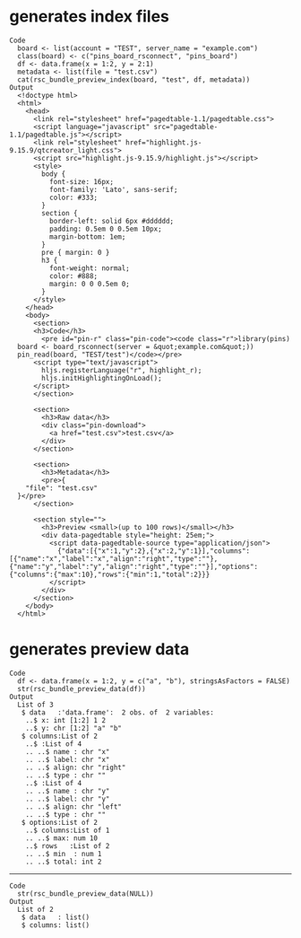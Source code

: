 # generates index files

    Code
      board <- list(account = "TEST", server_name = "example.com")
      class(board) <- c("pins_board_rsconnect", "pins_board")
      df <- data.frame(x = 1:2, y = 2:1)
      metadata <- list(file = "test.csv")
      cat(rsc_bundle_preview_index(board, "test", df, metadata))
    Output
      <!doctype html>
      <html>
        <head>
          <link rel="stylesheet" href="pagedtable-1.1/pagedtable.css">
          <script language="javascript" src="pagedtable-1.1/pagedtable.js"></script>
          <link rel="stylesheet" href="highlight.js-9.15.9/qtcreator_light.css">
          <script src="highlight.js-9.15.9/highlight.js"></script>
          <style>
            body {
              font-size: 16px;
              font-family: 'Lato', sans-serif;
              color: #333;
            }
            section {
              border-left: solid 6px #dddddd;
              padding: 0.5em 0 0.5em 10px;
              margin-bottom: 1em;
            }
            pre { margin: 0 }
            h3 {
              font-weight: normal;
              color: #888;
              margin: 0 0 0.5em 0;
            }
          </style>
        </head>
        <body>
          <section>
          <h3>Code</h3>
            <pre id="pin-r" class="pin-code"><code class="r">library(pins)
      board <- board_rsconnect(server = &quot;example.com&quot;))
      pin_read(board, "TEST/test")</code></pre>
          <script type="text/javascript">
            hljs.registerLanguage("r", highlight_r);
            hljs.initHighlightingOnLoad();
          </script>
          </section>
      
          <section>
            <h3>Raw data</h3>
            <div class="pin-download">
              <a href="test.csv">test.csv</a>
            </div>
          </section>
      
          <section>
            <h3>Metadata</h3>
            <pre>{
        "file": "test.csv"
      }</pre>
          </section>
      
          <section style="">
            <h3>Preview <small>(up to 100 rows)</small></h3>
            <div data-pagedtable style="height: 25em;">
              <script data-pagedtable-source type="application/json">
                {"data":[{"x":1,"y":2},{"x":2,"y":1}],"columns":[{"name":"x","label":"x","align":"right","type":""},{"name":"y","label":"y","align":"right","type":""}],"options":{"columns":{"max":10},"rows":{"min":1,"total":2}}}
              </script>
            </div>
          </section>
        </body>
      </html>

# generates preview data

    Code
      df <- data.frame(x = 1:2, y = c("a", "b"), stringsAsFactors = FALSE)
      str(rsc_bundle_preview_data(df))
    Output
      List of 3
       $ data   :'data.frame':	2 obs. of  2 variables:
        ..$ x: int [1:2] 1 2
        ..$ y: chr [1:2] "a" "b"
       $ columns:List of 2
        ..$ :List of 4
        .. ..$ name : chr "x"
        .. ..$ label: chr "x"
        .. ..$ align: chr "right"
        .. ..$ type : chr ""
        ..$ :List of 4
        .. ..$ name : chr "y"
        .. ..$ label: chr "y"
        .. ..$ align: chr "left"
        .. ..$ type : chr ""
       $ options:List of 2
        ..$ columns:List of 1
        .. ..$ max: num 10
        ..$ rows   :List of 2
        .. ..$ min  : num 1
        .. ..$ total: int 2

---

    Code
      str(rsc_bundle_preview_data(NULL))
    Output
      List of 2
       $ data   : list()
       $ columns: list()


